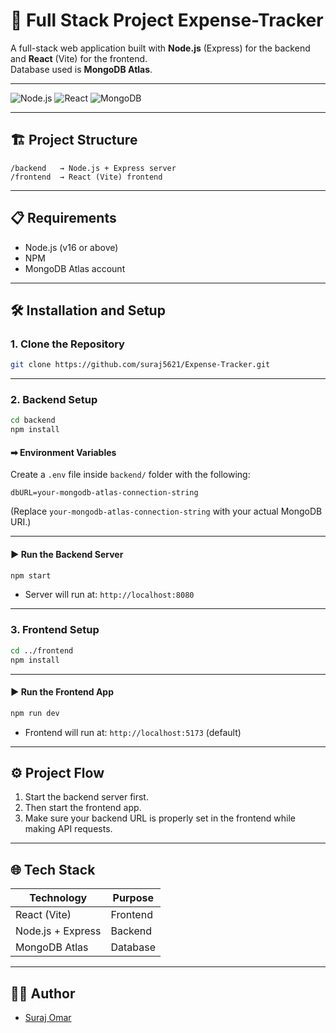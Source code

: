 
# 🚀 Full Stack Project Expense-Tracker

A full-stack web application built with **Node.js** (Express) for the backend and **React** (Vite) for the frontend.  
Database used is **MongoDB Atlas**.

---

![Node.js](https://img.shields.io/badge/Backend-Node.js-green) ![React](https://img.shields.io/badge/Frontend-React-blue) ![MongoDB](https://img.shields.io/badge/Database-MongoDB-green)

---

## 🏗 Project Structure

```
/backend   → Node.js + Express server
/frontend  → React (Vite) frontend
```

---

## 📋 Requirements

- Node.js (v16 or above)
- NPM
- MongoDB Atlas account

---

## 🛠 Installation and Setup

### 1. Clone the Repository

```bash
git clone https://github.com/suraj5621/Expense-Tracker.git
```


---

### 2. Backend Setup

```bash
cd backend
npm install
```

#### ➡ Environment Variables

Create a `.env` file inside `backend/` folder with the following:

```env
dbURL=your-mongodb-atlas-connection-string
```

(Replace `your-mongodb-atlas-connection-string` with your actual MongoDB URI.)

---

#### ▶ Run the Backend Server

```bash
npm start
```

- Server will run at: `http://localhost:8080` 

---

### 3. Frontend Setup

```bash
cd ../frontend
npm install
```

---

#### ▶ Run the Frontend App

```bash
npm run dev
```

- Frontend will run at: `http://localhost:5173` (default)

---

## ⚙ Project Flow

1. Start the backend server first.
2. Then start the frontend app.
3. Make sure your backend URL is properly set in the frontend while making API requests.

---

## 🌐 Tech Stack

| Technology | Purpose |
|------------|---------|
| React (Vite) | Frontend |
| Node.js + Express | Backend |
| MongoDB Atlas | Database |

---

## 👨‍💻 Author

- [Suraj Omar](https://github.com/suraj5621)

